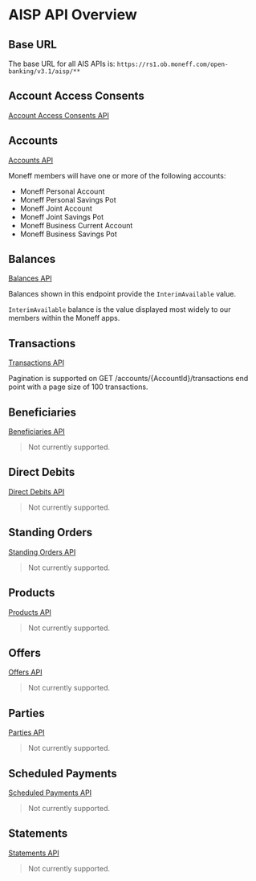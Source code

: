 # AISP API Overview

## Base URL
The base URL for all AIS APIs is: `https://rs1.ob.moneff.com/open-banking/v3.1/aisp/**`

## Account Access Consents
[Account Access Consents API](/perry/developer/documentation?resource=ukhub-moneff-portal&document=swagger/account-info-openapi.yaml#operations-tag-Account_Access)

## Accounts
[Accounts API](/perry/developer/documentation?resource=ukhub-moneff-portal&document=swagger/account-info-openapi.yaml#operations-tag-Accounts)

Moneff members will have one or more of the following accounts:
- Moneff Personal Account
- Moneff Personal Savings Pot
- Moneff Joint Account
- Moneff Joint Savings Pot
- Moneff Business Current Account
- Moneff Business Savings Pot

## Balances
[Balances API](/perry/developer/documentation?resource=ukhub-moneff-portal&document=swagger/account-info-openapi.yaml#operations-tag-Balances)

Balances shown in this endpoint provide the `InterimAvailable` value.

`InterimAvailable` balance is the value displayed most widely to our members within the Moneff apps.

## Transactions
[Transactions API](/perry/developer/documentation?resource=ukhub-moneff-portal&document=swagger/account-info-openapi.yaml#operations-tag-Transactions)

Pagination is supported on GET /accounts/{AccountId}/transactions end point with a page size of 100 transactions.

## Beneficiaries
[Beneficiaries API](/perry/developer/documentation?resource=ukhub-moneff-portal&document=swagger/account-info-openapi.yaml#operations-tag-Beneficiaries)

> Not currently supported.

## Direct Debits
[Direct Debits API](/perry/developer/documentation?resource=ukhub-moneff-portal&document=swagger/account-info-openapi.yaml#operations-tag-Direct_Debits)

> Not currently supported.
## Standing Orders
[Standing Orders API](/perry/developer/documentation?resource=ukhub-moneff-portal&document=swagger/account-info-openapi.yaml#operations-tag-Standing_Orders)

> Not currently supported.
## Products
[Products API](/perry/developer/documentation?resource=ukhub-moneff-portal&document=swagger/account-info-openapi.yaml#operations-tag-Products)

> Not currently supported.

## Offers
[Offers API](/perry/developer/documentation?resource=ukhub-moneff-portal&document=swagger/account-info-openapi.yaml#operations-tag-Offers)

> Not currently supported.
## Parties
[Parties API](/perry/developer/documentation?resource=ukhub-moneff-portal&document=swagger/account-info-openapi.yaml#operations-tag-Parties)

> Not currently supported.
## Scheduled Payments
[Scheduled Payments API](/perry/developer/documentation?resource=ukhub-moneff-portal&document=swagger/account-info-openapi.yaml#operations-tag-Scheduled_Payments)

> Not currently supported.
## Statements
[Statements API](/perry/developer/documentation?resource=ukhub-moneff-portal&document=swagger/account-info-openapi.yaml#operations-tag-Statements)

> Not currently supported.
